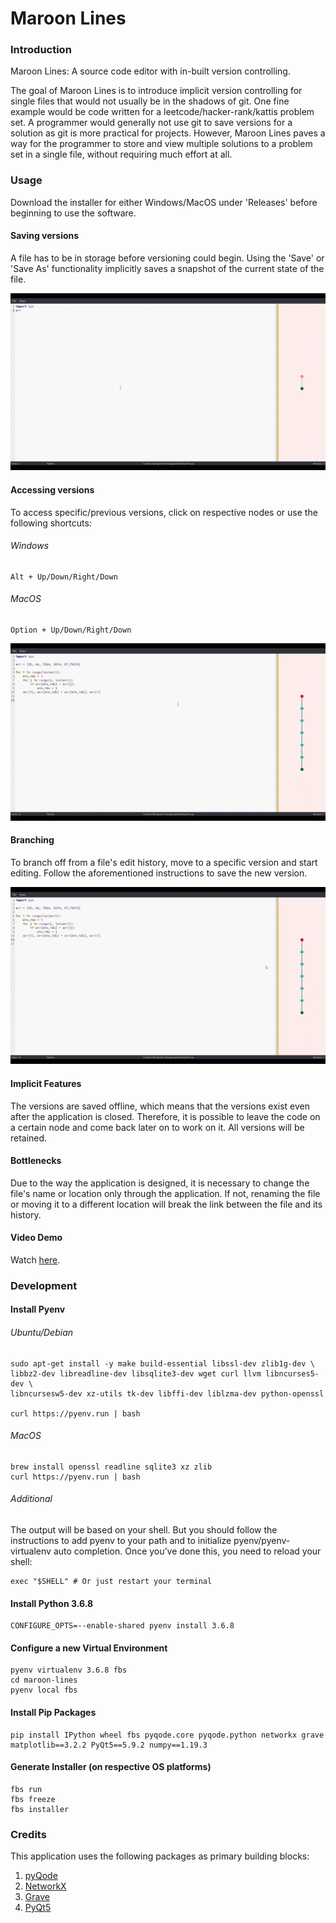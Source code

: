 # Maroon Lines
### Introduction

Maroon Lines: A source code editor with in-built version controlling.

The goal of Maroon Lines is to introduce implicit version controlling for single files that would not usually be in the shadows of git.
One fine example would be code written for a leetcode/hacker-rank/kattis problem set. A programmer would generally not use git to save versions 
for a solution as git is more practical for projects. However, Maroon Lines paves a way for the programmer to store and view multiple solutions to a problem set in a single file, without requiring much effort at all. 

### Usage
Download the installer for either Windows/MacOS under 'Releases' before beginning to use the software.

#### Saving versions
A file has to be in storage before versioning could begin. Using the 'Save' or 'Save As' functionality implicitly saves a snapshot of the current state of the file.
 
![](assets/1.gif)

#### Accessing versions
To access specific/previous versions, click on respective nodes or use the following shortcuts:
###### Windows
```
Alt + Up/Down/Right/Down 
```
###### MacOS
```
Option + Up/Down/Right/Down
```
![](assets/2.gif)

#### Branching
To branch off from a file's edit history, move to a specific version and start editing. Follow the aforementioned instructions to save the new version.

![](assets/3.gif)

#### Implicit Features
The versions are saved offline, which means that the versions exist even after the application is closed. Therefore, it is possible to leave the code on a certain node and come back later on to work on it. All versions will be retained.

#### Bottlenecks
Due to the way the application is designed, it is necessary to change the file's name or location only through the application. If not, renaming the file or moving it to a different location will break the link between the file and its history.

#### Video Demo
Watch [here](https://youtu.be/iPX9T3kSThg).

### Development
#### Install Pyenv
###### Ubuntu/Debian
```
sudo apt-get install -y make build-essential libssl-dev zlib1g-dev \
libbz2-dev libreadline-dev libsqlite3-dev wget curl llvm libncurses5-dev \
libncursesw5-dev xz-utils tk-dev libffi-dev liblzma-dev python-openssl

curl https://pyenv.run | bash
```

###### MacOS
```
brew install openssl readline sqlite3 xz zlib
curl https://pyenv.run | bash
```

###### Additional
The output will be based on your shell. But you should follow the instructions to add pyenv to your path and to initialize pyenv/pyenv-virtualenv auto completion. Once you’ve done this, you need to reload your shell:
```
exec "$SHELL" # Or just restart your terminal
```

#### Install Python 3.6.8
```
CONFIGURE_OPTS=--enable-shared pyenv install 3.6.8
```

#### Configure a new Virtual Environment
```
pyenv virtualenv 3.6.8 fbs
cd maroon-lines
pyenv local fbs
```

#### Install Pip Packages
```
pip install IPython wheel fbs pyqode.core pyqode.python networkx grave matplotlib==3.2.2 PyQt5==5.9.2 numpy==1.19.3
```

#### Generate Installer (on respective OS platforms)
```
fbs run
fbs freeze
fbs installer
```
### Credits
This application uses the following packages as primary building blocks:
1. [pyQode](https://github.com/pyQode) 
2. [NetworkX](https://networkx.org/)
3. [Grave](https://github.com/networkx/grave)
4. [PyQt5](https://www.riverbankcomputing.com/software/pyqt/)